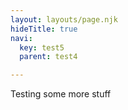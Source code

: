 ```yaml
---
layout: layouts/page.njk
hideTitle: true
navi:
  key: test5
  parent: test4

---
```


Testing some more stuff

